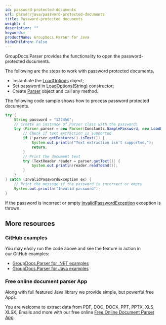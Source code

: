 ```yaml
---
id: password-protected-documents
url: parser/java/password-protected-documents
title: Password-protected documents
weight: 4
description: ""
keywords: 
productName: GroupDocs.Parser for Java
hideChildren: False
---
```

GroupDocs.Parser provides the functionality to open the password-protected documents.

The following are the steps to work with password protected documents.

*   Instantiate the [LoadOptions](https://apireference.groupdocs.com/java/parser/com.groupdocs.parser.options/LoadOptions) object;
*   Set password in [LoadOptions(String)](https://apireference.groupdocs.com/java/parser/com.groupdocs.parser.options/LoadOptions#LoadOptions(java.lang.String)) constructor;
*   Create [Parser](https://apireference.groupdocs.com/java/parser/com.groupdocs.parser/Parser) object and call any method.

The following code sample shows how to process password protected documents.

```java
try {
    String password = "123456";
    // Create an instance of Parser class with the password:
    try (Parser parser = new Parser(Constants.SamplePassword, new LoadOptions(password))) {
        // Check if text extraction is supported
        if (!parser.getFeatures().isText()) {
            System.out.println("Text extraction isn't supported.");
            return;
        }
        // Print the document text
        try (TextReader reader = parser.getText()) {
            System.out.println(reader.readToEnd());
        }
    }
} catch (InvalidPasswordException ex) {
    // Print the message if the password is incorrect or empty
    System.out.println("Invalid password");
}
```

If the password is incorrect or empty [InvalidPasswordException](https://apireference.groupdocs.com/java/parser/com.groupdocs.parser.exceptions/InvalidPasswordException) exception is thrown.

## More resources

### GitHub examples

You may easily run the code above and see the feature in action in our GitHub examples:

*   [GroupDocs.Parser for .NET examples](https://github.com/groupdocs-parser/GroupDocs.Parser-for-.NET)    
*   [GroupDocs.Parser for Java examples](https://github.com/groupdocs-parser/GroupDocs.Parser-for-Java)    

### Free online document parser App

Along with full featured Java library we provide simple, but powerful free Apps.

You are welcome to extract data from PDF, DOC, DOCX, PPT, PPTX, XLS, XLSX, Emails and more with our free online [Free Online Document Parser App](https://products.groupdocs.app/parser).